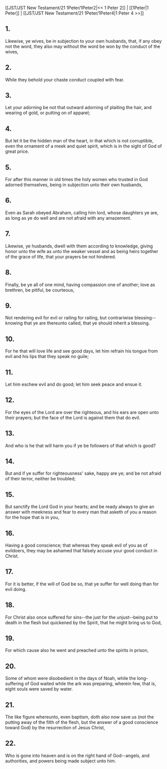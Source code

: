 [[JST/JST New Testament/21 1Peter/1Peter2|<< 1 Peter 2]] | [[1Peter|1 Peter]] | [[JST/JST New Testament/21 1Peter/1Peter4|1 Peter 4 >>]]
## 1.
Likewise, ye wives, be in subjection to your own husbands, that, if any obey not the word, they also may without the word be won by the conduct of the wives,
## 2.
While they behold your chaste conduct coupled with fear.
## 3.
Let your adorning be not that outward adorning of plaiting the hair, and wearing of gold, or putting on of apparel;
## 4.
But let it be the hidden man of the heart, in that which is not corruptible, even the ornament of a meek and quiet spirit, which is in the sight of God of great price.
## 5.
For after this manner in old times the holy women who trusted in God adorned themselves, being in subjection unto their own husbands,
## 6.
Even as Sarah obeyed Abraham, calling him lord, whose daughters ye are, as long as ye do well and are not afraid with any amazement.
## 7.
Likewise, ye husbands, dwell with them according to knowledge, giving honor unto the wife as unto the weaker vessel and as being heirs together of the grace of life, that your prayers be not hindered.
## 8.
Finally, be ye all of one mind, having compassion one of another; love as brethren, be pitiful, be courteous,
## 9.
Not rendering evil for evil or railing for railing, but contrariwise blessing\--knowing that ye are thereunto called, that ye should inherit a blessing.
## 10.
For he that will love life and see good days, let him refrain his tongue from evil and his lips that they speak no guile;
## 11.
Let him eschew evil and do good; let him seek peace and ensue it.
## 12.
For the eyes of the Lord are over the righteous, and his ears are open unto their prayers; but the face of the Lord is against them that do evil.
## 13.
And who is he that will harm you if ye be followers of that which is good?
## 14.
But and if ye suffer for righteousness\' sake, happy are ye; and be not afraid of their terror, neither be troubled;
## 15.
But sanctify the Lord God in your hearts; and be ready always to give an answer with meekness and fear to every man that asketh of you a reason for the hope that is in you,
## 16.
Having a good conscience; that whereas they speak evil of you as of evildoers, they may be ashamed that falsely accuse your good conduct in Christ.
## 17.
For it is better, if the will of God be so, that ye suffer for well doing than for evil doing.
## 18.
For Christ also once suffered for sins\--the just for the unjust\--being put to death in the flesh but quickened by the Spirit, that he might bring us to God,
## 19.
For which cause also he went and preached unto the spirits in prison,
## 20.
Some of whom were disobedient in the days of Noah, while the long-suffering of God waited while the ark was preparing, wherein few, that is, eight souls were saved by water.
## 21.
The like figure whereunto, even baptism, doth also now save us (not the putting away of the filth of the flesh, but the answer of a good conscience toward God) by the resurrection of Jesus Christ,
## 22.
Who is gone into heaven and is on the right hand of God\--angels, and authorities, and powers being made subject unto him.

